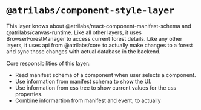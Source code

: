 # `@atrilabs/component-style-layer`

This layer knows about @atrilabs/react-component-manifest-schema and @atrilabs/canvas-runtime. Like all other layers, it uses BrowserForestManager to access current forest details. Like any other layers, it uses api from @atrilabs/core to actually make changes to a forest and sync those changes with actual database in the backend.

Core responsibilities of this layer:

- Read manifest schema of a component when user selects a component.
- Use information from manifest schema to show the UI.
- Use information from css tree to show current values for the css properties.
- Combine informartion from manifest and event, to actually
